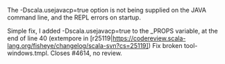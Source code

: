 The -Dscala.usejavacp=true option is not being supplied on the JAVA command line, and the REPL errors on startup.

Simple fix, I added -Dscala.usejavacp=true to the _PROPS variable, at the end of line 40
(extempore in [r25119|https://codereview.scala-lang.org/fisheye/changelog/scala-svn?cs=25119]) Fix broken tool-windows.tmpl.  Closes #4614, no review.

